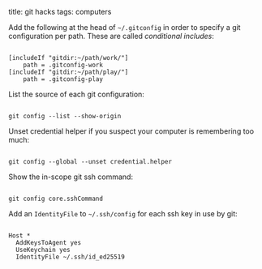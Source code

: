 title: git hacks
tags: computers

Add the following at the head of `~/.gitconfig` in order to specify a git configuration per path. These are called _conditional includes_:

```

[includeIf "gitdir:~/path/work/"]
    path = .gitconfig-work
[includeIf "gitdir:~/path/play/"]
    path = .gitconfig-play

```

List the source of each git configuration:
```

git config --list --show-origin

```

Unset credential helper if you suspect your computer is remembering too much:
```

git config --global --unset credential.helper

```

Show the in-scope git ssh command:
```

git config core.sshCommand

```

Add an `IdentityFile` to `~/.ssh/config` for each ssh key in use by git:
```

Host *
  AddKeysToAgent yes
  UseKeychain yes
  IdentityFile ~/.ssh/id_ed25519

```
